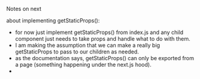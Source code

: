 Notes on next

about implementing getStaticProps():

- for now just implement getStaticProps() from index.js and any child component just needs to take props and handle what to do with them. 
- I am making the assumption that we can make a really big getStaticProps to pass to our children as needed.
- as the documentation says, getStaticProps() can only be exported from a page (something happening under the next.js hood).
- 
